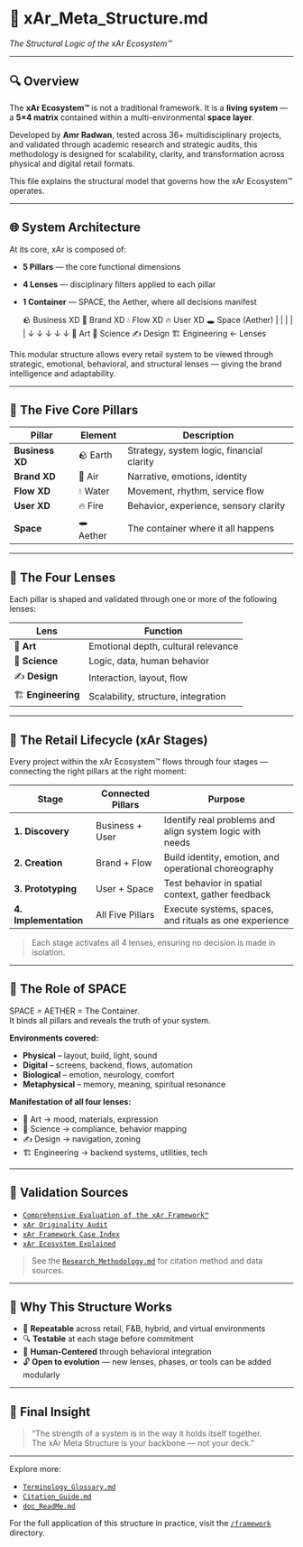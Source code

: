 # 🧬 xAr_Meta_Structure.md  
_The Structural Logic of the xAr Ecosystem™_

---

## 🔍 Overview

The **xAr Ecosystem™** is not a traditional framework. It is a **living system** — a **5×4 matrix** contained within a multi-environmental **space layer**.

Developed by **Amr Radwan**, tested across 36+ multidisciplinary projects, and validated through academic research and strategic audits, this methodology is designed for scalability, clarity, and transformation across physical and digital retail formats.

This file explains the structural model that governs how the xAr Ecosystem™ operates.

---

## 🌐 System Architecture

At its core, xAr is composed of:

- **5 Pillars** — the core functional dimensions
- **4 Lenses** — disciplinary filters applied to each pillar
- **1 Container** — SPACE, the Aether, where all decisions manifest

    🪨 Business XD  🍐 Brand XD  💧 Flow XD  🔥 User XD  🕳 Space (Aether)
       |               |            |            |           |
       ↓               ↓            ↓            ↓           ↓
    🎨 Art       🔬 Science     ✍️ Design    🏗️ Engineering     ← Lenses

This modular structure allows every retail system to be viewed through strategic, emotional, behavioral, and structural lenses — giving the brand intelligence and adaptability.

---

## 🧱 The Five Core Pillars

| Pillar        | Element | Description |
|---------------|---------|-------------|
| **Business XD** | 🪨 Earth   | Strategy, system logic, financial clarity |
| **Brand XD**    | 🍐 Air     | Narrative, emotions, identity |
| **Flow XD**     | 💧 Water   | Movement, rhythm, service flow |
| **User XD**     | 🔥 Fire    | Behavior, experience, sensory clarity |
| **Space**       | 🕳 Aether  | The container where it all happens |

---

## 🔬 The Four Lenses

Each pillar is shaped and validated through one or more of the following lenses:

| Lens         | Function |
|--------------|----------|
| 🎨 **Art**       | Emotional depth, cultural relevance |
| 🔬 **Science**   | Logic, data, human behavior |
| ✍️ **Design**    | Interaction, layout, flow |
| 🏗️ **Engineering** | Scalability, structure, integration |

---

## 🔄 The Retail Lifecycle (xAr Stages)

Every project within the xAr Ecosystem™ flows through four stages — connecting the right pillars at the right moment:

| Stage             | Connected Pillars      | Purpose |
|------------------|------------------------|---------|
| **1. Discovery** | Business + User         | Identify real problems and align system logic with needs |
| **2. Creation**  | Brand + Flow            | Build identity, emotion, and operational choreography |
| **3. Prototyping**| User + Space           | Test behavior in spatial context, gather feedback |
| **4. Implementation** | All Five Pillars   | Execute systems, spaces, and rituals as one experience |

> Each stage activates all 4 lenses, ensuring no decision is made in isolation.

---

## 🧲 The Role of SPACE

SPACE = AETHER = The Container.  
It binds all pillars and reveals the truth of your system.

**Environments covered:**
- **Physical** – layout, build, light, sound
- **Digital** – screens, backend, flows, automation
- **Biological** – emotion, neurology, comfort
- **Metaphysical** – memory, meaning, spiritual resonance

**Manifestation of all four lenses:**
- 🎨 Art → mood, materials, expression
- 🔬 Science → compliance, behavior mapping
- ✍️ Design → navigation, zoning
- 🏗️ Engineering → backend systems, utilities, tech

---

## 🧪 Validation Sources

- [`Comprehensive Evaluation of the xAr Framework™`](../doc/Comprehensive_Evaluation_of_the_xAr_Framework.pdf)
- [`xAr Originality Audit`](../doc/xAr_Originality_Audit.md)
- [`xAr Framework Case Index`](./xAr_Framework_Case_Index.md)
- [`xAr Ecosystem Explained`](../doc/The_xAr_Ecosystem_Explained.pdf)

> See the [`Research_Methodology.md`](./Research_Methodology.md) for citation method and data sources.

---

## 🧠 Why This Structure Works

- 🔁 **Repeatable** across retail, F&B, hybrid, and virtual environments
- 🔍 **Testable** at each stage before commitment
- 🧬 **Human-Centered** through behavioral integration
- 🔓 **Open to evolution** — new lenses, phases, or tools can be added modularly

---

## 🧠 Final Insight

> “The strength of a system is in the way it holds itself together.  
> The xAr Meta Structure is your backbone — not your deck.”

---

Explore more:
- [`Terminology_Glossary.md`](./Terminology_Glossary.md)
- [`Citation_Guide.md`](./Citation_Guide.md)
- [`doc_ReadMe.md`](./doc_ReadMe.md)

For the full application of this structure in practice, visit the [`/framework`](../framework) directory.
